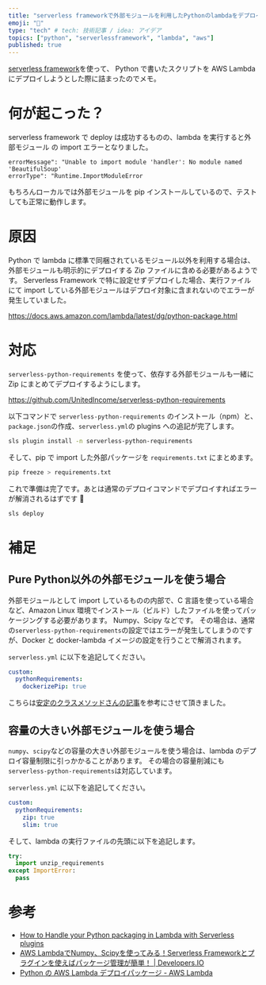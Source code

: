 ```yaml
---
title: "serverless frameworkで外部モジュールを利用したPythonのlambdaをデプロイする時は.."
emoji: "🚸"
type: "tech" # tech: 技術記事 / idea: アイデア
topics: ["python", "serverlessframework", "lambda", "aws"]
published: true
---
```


[serverless framework](https://www.serverless.com/)を使って、 Python で書いたスクリプトを AWS Lambda にデプロイしようとした際に詰まったのでメモ。

# 何が起こった？

serverless framework で deploy は成功するものの、lambda を実行すると外部モジュール の import エラーとなりました。

```
errorMessage": "Unable to import module 'handler': No module named 'BeautifulSoup'
errorType": "Runtime.ImportModuleError
```

もちろんローカルでは外部モジュールを pip インストールしているので、テストしても正常に動作します。


# 原因
Python で lambda に標準で同梱されているモジュール以外を利用する場合は、外部モジュールも明示的にデプロイする Zip ファイルに含める必要があるようです。
Serverless Framework で特に設定せずデプロイした場合、実行ファイルにて import している外部モジュールはデプロイ対象に含まれないのでエラーが発生していました。

https://docs.aws.amazon.com/lambda/latest/dg/python-package.html

# 対応

`serverless-python-requirements` を使って、依存する外部モジュールも一緒に Zip にまとめてデプロイするようにします。

https://github.com/UnitedIncome/serverless-python-requirements


以下コマンドで `serverless-python-requirements` のインストール（npm）と、`package.json`の作成、`serverless.yml`の plugins への追記が完了します。

```bash
sls plugin install -n serverless-python-requirements
```

そして、pip で import した外部パッケージを `requirements.txt` にまとめます。

```bash
pip freeze > requirements.txt
```

これで準備は完了です。あとは通常のデプロイコマンドでデプロイすればエラーが解消されるはずです 🎉

```bash
sls deploy
```

# 補足

## Pure Python以外の外部モジュールを使う場合
外部モジュールとして import しているものの内部で、C 言語を使っている場合など、Amazon Linux 環境でインストール（ビルド）したファイルを使ってパッケージングする必要があります。 Numpy、Scipy などです。
その場合は、通常の`serverless-python-requirements`の設定ではエラーが発生してしまうのですが、Docker と docker-lambda イメージの設定を行うことで解消されます。

`serverless.yml` に以下を追記してください。


```yaml
custom:
  pythonRequirements:
    dockerizePip: true
```

こちらは[安定のクラスメソッドさんの記事](https://dev.classmethod.jp/articles/serverless-framework-lambda-numpy-scipy/)を参考にさせて頂きました。

## 容量の大きい外部モジュールを使う場合
`numpy`、`scipy`などの容量の大きい外部モジュールを使う場合は、lambda のデプロイ容量制限に引っかかることがあります。
その場合の容量削減にも`serverless-python-requirements`は対応しています。

`serverless.yml` に以下を追記してください。

```yaml
custom:
  pythonRequirements:
    zip: true
    slim: true
```

そして、lambda の実行ファイルの先頭に以下を追記します。

```py
try:
  import unzip_requirements
except ImportError:
  pass
```

# 参考

- [How to Handle your Python packaging in Lambda with Serverless plugins](https://www.serverless.com/blog/serverless-python-packaging)
- [AWS LambdaでNumpy、Scipyを使ってみる！Serverless Frameworkとプラグインを使えばパッケージ管理が簡単！ | Developers.IO](https://dev.classmethod.jp/articles/serverless-framework-lambda-numpy-scipy/)
- [Python の AWS Lambda デプロイパッケージ - AWS Lambda](https://docs.aws.amazon.com/ja_jp/lambda/latest/dg/python-package.html)